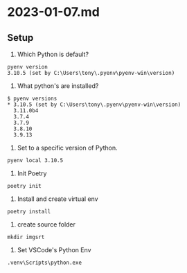 # 2023-01-07.md

## Setup

1. Which Python is default?
  ```
  pyenv version
  3.10.5 (set by C:\Users\tony\.pyenv\pyenv-win\version)
  ```
1. What python's are installed?
  ```
  $ pyenv versions
  * 3.10.5 (set by C:\Users\tony\.pyenv\pyenv-win\version)
    3.11.0b4
    3.7.4
    3.7.9
    3.8.10
    3.9.13
  ```
1. Set to a specific version of Python.
  ```
  pyenv local 3.10.5
  ```
1. Init Poetry
  ```
  poetry init
  ```
1. Install and create virtual env
  ```
  poetry install
  ```
1. create source folder
  ```
  mkdir imgsrt
  ```
1. Set VSCode's Python Env
  ```
  .venv\Scripts\python.exe
  ```
